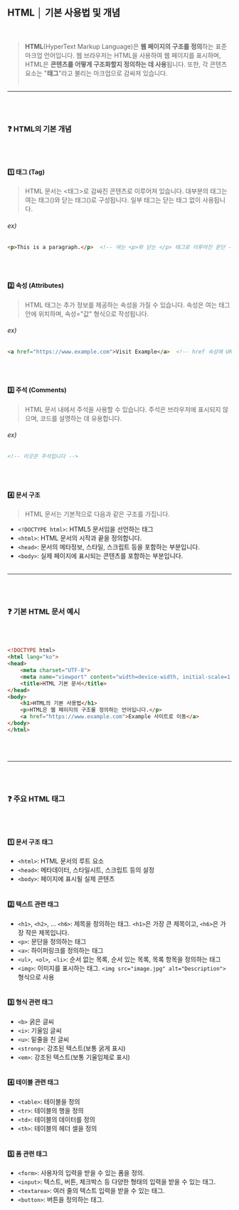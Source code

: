 ## **HTML │ 기본 사용법 및 개념**
　
> **HTML**(HyperText Markup Language)은 **웹 페이지의 구조를 정의**하는 표준 마크업 언어입니다. 웹 브라우저는 HTML을 사용하여 웹 페이지를 표시하며,
> HTML은 **콘텐츠를 어떻게 구조화할지 정의하는 데 사용**됩니다. 또한, 각 콘텐츠 요소는 "**태그**"라고 불리는 마크업으로 감싸져 있습니다.
<br><br>
* * *
<br><br>
### ❓ **HTML의 기본 개념**
<br><br>
#### 1️⃣ **태그 (Tag)**

> HTML 문서는 <태그>로 감싸진 콘텐츠로 이루어져 있습니다. 대부분의 태그는 여는 태그(<tag>)와 닫는 태그(</tag>)로 구성됩니다. 일부 태그는 닫는 태그 없이 사용됩니다.

###### ex)
```html
<p>This is a paragraph.</p>  <!-- 여는 <p>와 닫는 </p> 태그로 이루어진 문단 -->
```
<br><br>
#### 2️⃣ **속성 (Attributes)**

> HTML 태그는 추가 정보를 제공하는 속성을 가질 수 있습니다. 속성은 여는 태그 안에 위치하며, 속성="값" 형식으로 작성됩니다.

###### ex)
```html
<a href="https://www.example.com">Visit Example</a>  <!-- href 속성에 URL 지정 -->
```
<br><br>
#### 3️⃣ **주석 (Comments)**

> HTML 문서 내에서 주석을 사용할 수 있습니다. 주석은 브라우저에 표시되지 않으며, 코드를 설명하는 데 유용합니다.

###### ex)
```html
<!-- 이곳은 주석입니다 -->
```
<br><br>
#### 4️⃣ **문서 구조**

> HTML 문서는 기본적으로 다음과 같은 구조를 가집니다.

* `<!DOCTYPE html>`: HTML5 문서임을 선언하는 태그
* `<html>`: HTML 문서의 시작과 끝을 정의합니다.
* `<head>`: 문서의 메타정보, 스타일, 스크립트 등을 포함하는 부분입니다.
* `<body>`: 실제 페이지에 표시되는 콘텐츠를 포함하는 부분입니다.
<br><br>
* * *
<br><br>
### ❓ **기본 HTML 문서 예시**
<br><br>
```html
<!DOCTYPE html>
<html lang="ko">
<head>
    <meta charset="UTF-8">
    <meta name="viewport" content="width=device-width, initial-scale=1.0">
    <title>HTML 기본 문서</title>
</head>
<body>
    <h1>HTML의 기본 사용법</h1>
    <p>HTML은 웹 페이지의 구조를 정의하는 언어입니다.</p>
    <a href="https://www.example.com">Example 사이트로 이동</a>
</body>
</html>
```
<br><br>
* * *
<br><br>
### ❓ **주요 HTML 태그**
<br><br>
#### 1️⃣ **문서 구조 태그**

* `<html>`: HTML 문서의 루트 요소
* `<head>`: 메타데이터, 스타일시트, 스크립트 등의 설정
* `<body>`: 페이지에 표시될 실제 콘텐츠
<br><br>
#### 2️⃣ **텍스트 관련 태그**

* `<h1>`, `<h2>`, ... `<h6>`: 제목을 정의하는 태그. `<h1>`은 가장 큰 제목이고, `<h6>`은 가장 작은 제목입니다.
* `<p>`: 문단을 정의하는 태그
* `<a>`: 하이퍼링크를 정의하는 태그
* `<ul>`,` <ol>`,` <li>`: 순서 없는 목록, 순서 있는 목록, 목록 항목을 정의하는 태그
* `<img>`: 이미지를 표시하는 태그. `<img src="image.jpg" alt="Description">` 형식으로 사용
<br><br>
#### 3️⃣ **형식 관련 태그**

* `<b>` 굵은 글씨
* `<i>`: 기울임 글씨
* `<u>`: 밑줄을 친 글씨
* `<strong>`: 강조된 텍스트(보통 굵게 표시)
* `<em>`: 강조된 텍스트(보통 기울임체로 표시)
<br><br>
#### 4️⃣ **테이블 관련 태그**

* `<table>`: 테이블을 정의
* `<tr>`: 테이블의 행을 정의
* `<td>`: 테이블의 데이터를 정의
* `<th>`: 테이블의 헤더 셀을 정의
<br><br>
#### 5️⃣ **폼 관련 태그**

* `<form>`: 사용자의 입력을 받을 수 있는 폼을 정의.
* `<input>`: 텍스트, 버튼, 체크박스 등 다양한 형태의 입력을 받을 수 있는 태그.
* `<textarea>`: 여러 줄의 텍스트 입력을 받을 수 있는 태그.
* `<button>`: 버튼을 정의하는 태그.
